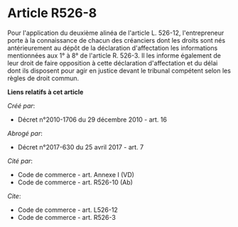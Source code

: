 # Article R526-8

Pour l'application du deuxième alinéa de l'article L. 526-12, l'entrepreneur porte à la connaissance de chacun des créanciers
dont les droits sont nés antérieurement au dépôt de la déclaration d'affectation les informations mentionnées aux 1° à 8° de
l'article R. 526-3. Il les informe également de leur droit de faire opposition à cette déclaration d'affectation et du délai
dont ils disposent pour agir en justice devant le tribunal compétent selon les règles de droit commun.

**Liens relatifs à cet article**

_Créé par_:

  - Décret n°2010-1706 du 29 décembre 2010 - art. 16

_Abrogé par_:

  - Décret n°2017-630 du 25 avril 2017 - art. 7

_Cité par_:

  - Code de commerce - art. Annexe I (VD)
  - Code de commerce - art. R526-10 (Ab)

_Cite_:

  - Code de commerce - art. L526-12
  - Code de commerce - art. R526-3
